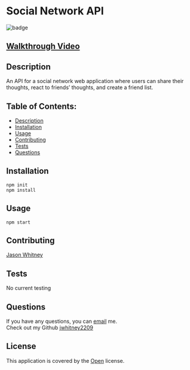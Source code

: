 
# Social Network API

![badge](https://img.shields.io/badge/License-Open-brightgreen)<br>
## [ Walkthrough Video ](https://www.youtube.com/watch?v=afnBV60BuB8)

## Description
An API for a social network web application where users can share their thoughts, react to friends’ thoughts, and create a friend list.

## Table of Contents:
- [ Description ](#description)
- [ Installation ](#installation)
- [ Usage ](#usage)
- [ Contributing ](#contributing)
- [ Tests ](#tests)
- [ Questions ](#questions)

## Installation

`npm init`<br>
`npm install`


## Usage
`npm start`

## Contributing
[Jason Whitney](https://github.com/jwhitney2209)

## Tests

No current testing


## Questions
If you have any questions, you can [email](mailto:jwhitney.2209@icloud.com) me. <br />
Check out my Github [jwhitney2209](https://github.com/jwhitney2209)


## License


This application is covered by the [Open](https://opensource.org/licenses/Open) license.


